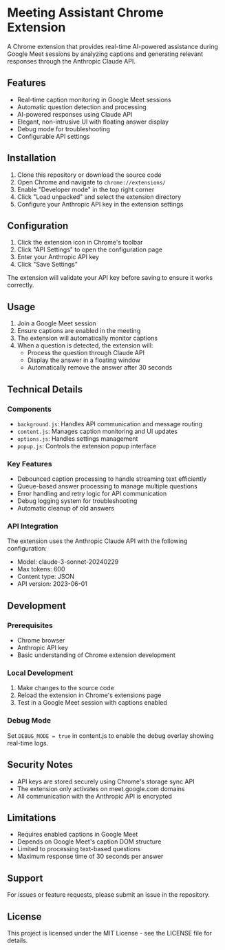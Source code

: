 # Meeting Assistant Chrome Extension

A Chrome extension that provides real-time AI-powered assistance during Google Meet sessions by analyzing captions and generating relevant responses through the Anthropic Claude API.

## Features

- Real-time caption monitoring in Google Meet sessions
- Automatic question detection and processing
- AI-powered responses using Claude API
- Elegant, non-intrusive UI with floating answer display
- Debug mode for troubleshooting
- Configurable API settings

## Installation

1. Clone this repository or download the source code
2. Open Chrome and navigate to `chrome://extensions/`
3. Enable "Developer mode" in the top right corner
4. Click "Load unpacked" and select the extension directory
5. Configure your Anthropic API key in the extension settings

## Configuration

1. Click the extension icon in Chrome's toolbar
2. Click "API Settings" to open the configuration page
3. Enter your Anthropic API key
4. Click "Save Settings"

The extension will validate your API key before saving to ensure it works correctly.

## Usage

1. Join a Google Meet session
2. Ensure captions are enabled in the meeting
3. The extension will automatically monitor captions
4. When a question is detected, the extension will:
   - Process the question through Claude API
   - Display the answer in a floating window
   - Automatically remove the answer after 30 seconds

## Technical Details

### Components

- `background.js`: Handles API communication and message routing
- `content.js`: Manages caption monitoring and UI updates
- `options.js`: Handles settings management
- `popup.js`: Controls the extension popup interface

### Key Features

- Debounced caption processing to handle streaming text efficiently
- Queue-based answer processing to manage multiple questions
- Error handling and retry logic for API communication
- Debug logging system for troubleshooting
- Automatic cleanup of old answers

### API Integration

The extension uses the Anthropic Claude API with the following configuration:
- Model: claude-3-sonnet-20240229
- Max tokens: 600
- Content type: JSON
- API version: 2023-06-01

## Development

### Prerequisites

- Chrome browser
- Anthropic API key
- Basic understanding of Chrome extension development

### Local Development

1. Make changes to the source code
2. Reload the extension in Chrome's extensions page
3. Test in a Google Meet session with captions enabled

### Debug Mode

Set `DEBUG_MODE = true` in content.js to enable the debug overlay showing real-time logs.

## Security Notes

- API keys are stored securely using Chrome's storage sync API
- The extension only activates on meet.google.com domains
- All communication with the Anthropic API is encrypted

## Limitations

- Requires enabled captions in Google Meet
- Depends on Google Meet's caption DOM structure
- Limited to processing text-based questions
- Maximum response time of 30 seconds per answer

## Support

For issues or feature requests, please submit an issue in the repository.

## License

This project is licensed under the MIT License - see the LICENSE file for details.
